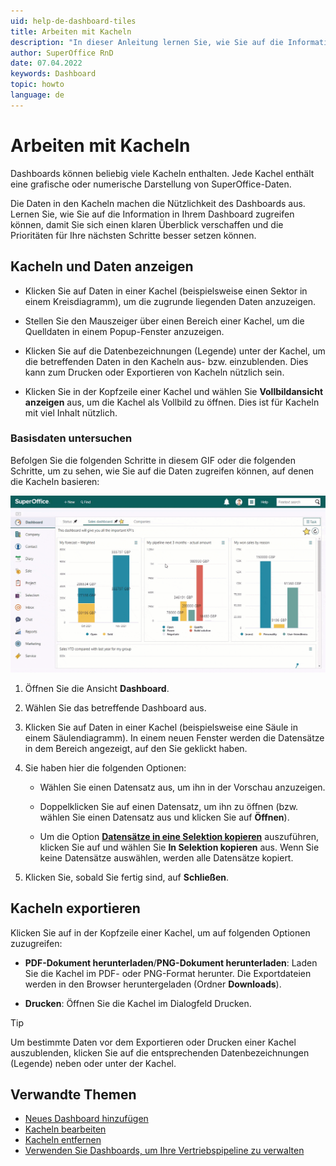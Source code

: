 ```yaml
---
uid: help-de-dashboard-tiles
title: Arbeiten mit Kacheln
description: "In dieser Anleitung lernen Sie, wie Sie auf die Information in Ihrem Dashboard zugreifen können, damit Sie sich einen klaren Überblick verschaffen und die Prioritäten für Ihre nächsten Schritte besser setzen können."
author: SuperOffice RnD
date: 07.04.2022
keywords: Dashboard
topic: howto
language: de
---
```


# Arbeiten mit Kacheln

Dashboards können beliebig viele Kacheln enthalten. Jede Kachel enthält eine grafische oder numerische Darstellung von SuperOffice-Daten.

Die Daten in den Kacheln machen die Nützlichkeit des Dashboards aus. Lernen Sie, wie Sie auf die Information in Ihrem Dashboard zugreifen können, damit Sie sich einen klaren Überblick verschaffen und die Prioritäten für Ihre nächsten Schritte besser setzen können.

## Kacheln und Daten anzeigen

* Klicken Sie auf Daten in einer Kachel (beispielsweise einen Sektor in einem Kreisdiagramm), um die zugrunde liegenden Daten anzuzeigen.

* Stellen Sie den Mauszeiger über einen Bereich einer Kachel, um die Quelldaten in einem Popup-Fenster anzuzeigen.

* Klicken Sie auf die Datenbezeichnungen (Legende) unter der Kachel, um die betreffenden Daten in den Kacheln aus- bzw. einzublenden. Dies kann zum Drucken oder Exportieren von Kacheln nützlich sein.

* Klicken Sie <i class="ph ph-dots-three-circle-vertical" aria-label="Aufgabe"></i> in der Kopfzeile einer Kachel und wählen Sie **Vollbildansicht anzeigen** aus, um die Kachel als Vollbild zu öffnen. Dies ist für Kacheln mit viel Inhalt nützlich.

### Basisdaten untersuchen

Befolgen Sie die folgenden Schritte in diesem GIF oder die folgenden Schritte, um zu sehen, wie Sie auf die Daten zugreifen können, auf denen die Kacheln basieren:

![Legen Sie die Daten offen, auf denen das Diagramm mit einem Dashboard-Drill-Down basiert -screenshot][img2]

1. Öffnen Sie die Ansicht **Dashboard**.

2. Wählen Sie das betreffende Dashboard aus.

3. Klicken Sie auf Daten in einer Kachel (beispielsweise eine Säule in einem Säulendiagramm). In einem neuen Fenster werden die Datensätze in dem Bereich angezeigt, auf den Sie geklickt haben.

4. Sie haben hier die folgenden Optionen:

    * Wählen Sie einen Datensatz aus, um ihn in der Vorschau anzuzeigen.

    * Doppelklicken Sie auf einen Datensatz, um ihn zu öffnen (bzw. wählen Sie einen Datensatz aus und klicken Sie auf **Öffnen**).

    * Um die Option [**Datensätze in eine Selektion kopieren**][4] auszuführen, klicken Sie auf <i class="ph ph-dots-three-circle-vertical" aria-label="Aufgabe"></i> und wählen Sie **In Selektion kopieren** aus. Wenn Sie keine Datensätze auswählen, werden alle Datensätze kopiert.

5. Klicken Sie, sobald Sie fertig sind, auf **Schließen**.

## Kacheln exportieren

Klicken Sie auf <i class="ph ph-dots-three-circle-vertical" aria-label="Aufgabe"></i> in der Kopfzeile einer Kachel, um auf folgenden Optionen zuzugreifen:

* **PDF-Dokument herunterladen**/**PNG-Dokument herunterladen**: Laden Sie die Kachel im PDF- oder PNG-Format herunter. Die Exportdateien werden in den Browser heruntergeladen (Ordner **Downloads**).

* **Drucken**: Öffnen Sie die Kachel im Dialogfeld Drucken.

> [!TIP]
> Um bestimmte Daten vor dem Exportieren oder Drucken einer Kachel auszublenden, klicken Sie auf die entsprechenden Datenbezeichnungen (Legende) neben oder unter der Kachel.

## Verwandte Themen

* [Neues Dashboard hinzufügen][1]
* [Kacheln bearbeiten][2]
* [Kacheln entfernen][3]
* [Verwenden Sie Dashboards, um Ihre Vertriebspipeline zu verwalten][5]

<!-- Referenced links -->
[1]: create.md
[2]: edit-tile.md
[3]: remove-tile.md
[4]: ../../search-options/selection/learn/add-remove-members-static.md
[5]: show-sales-targets.md

<!-- Referenced images -->
[img2]: ../../../media/loc/en/dashboard/10-drill-down.gif
